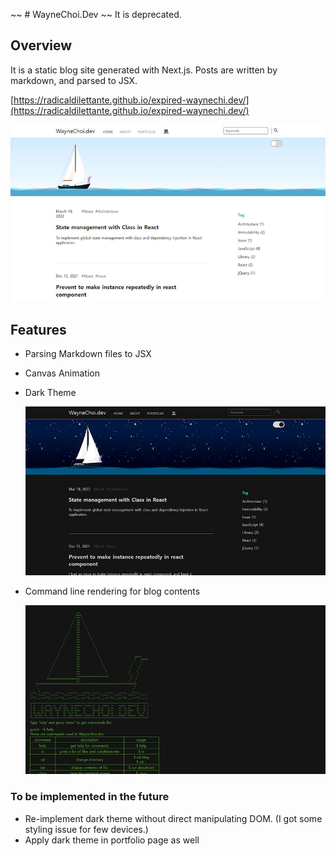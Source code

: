 ~~ # WayneChoi.Dev ~~
It is deprecated.

## Overview

It is a static blog site generated with Next.js. Posts are written by markdown, and parsed to JSX.

[https://radicaldilettante.github.io/expired-waynechi.dev/](https://radicaldilettante.github.io/expired-waynechi.dev/)

<img width="600" src="./public/screenshot/waynechoi_dev.jpg">

## Features

- Parsing Markdown files to JSX

- Canvas Animation

- Dark Theme

    <img width="600" src="./public/screenshot/waynechoi_dev_dark.jpg">

- Command line rendering for blog contents

    <img width="600" src="./public/screenshot/waynechoi_dev_cli.jpg">

### To be implemented in the future

- Re-implement dark theme without direct manipulating DOM. (I got some styling issue for few devices.)
- Apply dark theme in portfolio page as well
